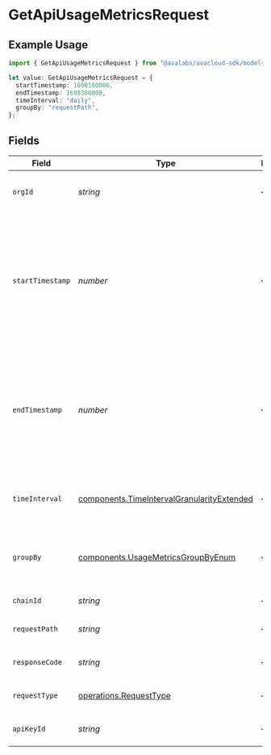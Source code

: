 # GetApiUsageMetricsRequest

## Example Usage

```typescript
import { GetApiUsageMetricsRequest } from "@avalabs/avacloud-sdk/models/operations";

let value: GetApiUsageMetricsRequest = {
  startTimestamp: 1698100000,
  endTimestamp: 1698300000,
  timeInterval: "daily",
  groupBy: "requestPath",
};
```

## Fields

| Field                                                                                                                   | Type                                                                                                                    | Required                                                                                                                | Description                                                                                                             | Example                                                                                                                 |
| ----------------------------------------------------------------------------------------------------------------------- | ----------------------------------------------------------------------------------------------------------------------- | ----------------------------------------------------------------------------------------------------------------------- | ----------------------------------------------------------------------------------------------------------------------- | ----------------------------------------------------------------------------------------------------------------------- |
| `orgId`                                                                                                                 | *string*                                                                                                                | :heavy_minus_sign:                                                                                                      | Organization ID to fetch usage metrics for                                                                              |                                                                                                                         |
| `startTimestamp`                                                                                                        | *number*                                                                                                                | :heavy_minus_sign:                                                                                                      | The start time of the range as a UNIX timestamp. The requested start time  will be rounded down to 0:00 UTC of the day. | 1698100000                                                                                                              |
| `endTimestamp`                                                                                                          | *number*                                                                                                                | :heavy_minus_sign:                                                                                                      | The end time of the range as a UNIX timestamp. The requested end time will be rounded down to 0:00 UTC of the day.      | 1698300000                                                                                                              |
| `timeInterval`                                                                                                          | [components.TimeIntervalGranularityExtended](../../models/components/timeintervalgranularityextended.md)                | :heavy_minus_sign:                                                                                                      | Time interval granularity for data aggregation                                                                          | daily                                                                                                                   |
| `groupBy`                                                                                                               | [components.UsageMetricsGroupByEnum](../../models/components/usagemetricsgroupbyenum.md)                                | :heavy_minus_sign:                                                                                                      | Query param for the criterion used for grouping metrics                                                                 | requestPath                                                                                                             |
| `chainId`                                                                                                               | *string*                                                                                                                | :heavy_minus_sign:                                                                                                      | Filter data by chain ID.                                                                                                |                                                                                                                         |
| `requestPath`                                                                                                           | *string*                                                                                                                | :heavy_minus_sign:                                                                                                      | Filter data by request path.                                                                                            |                                                                                                                         |
| `responseCode`                                                                                                          | *string*                                                                                                                | :heavy_minus_sign:                                                                                                      | Filter data by response status code.                                                                                    |                                                                                                                         |
| `requestType`                                                                                                           | [operations.RequestType](../../models/operations/requesttype.md)                                                        | :heavy_minus_sign:                                                                                                      | Filter data by request type.                                                                                            |                                                                                                                         |
| `apiKeyId`                                                                                                              | *string*                                                                                                                | :heavy_minus_sign:                                                                                                      | Filter data by API key ID.                                                                                              |                                                                                                                         |